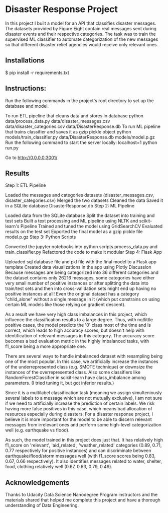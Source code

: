 # Disaster Response Project

In this project I built a model for an API that classifies disaster messages. The datasets provided by Figure Eight contain real messages sent during disaster events and their respective categories. The task was to train the supervised ML classifier to automate categorization of the new messages so that different disaster relief agencies would receive only relevant ones.


## Installations
$ pip install -r requirements.txt

## Instructions:
Run the following commands in the project's root directory to set up the database and model.

To run ETL pipeline that cleans data and stores in database
python data/process_data.py data/disaster_messages.csv data/disaster_categories.csv data/DisasterResponse.db
To run ML pipeline that trains classifier and saves it as gzip pickle object
python models/train_classifier.py data/DisasterResponse.db models/model.p.gz
Run the following command to start the server locally:
localhost=1 python run.py

Go to http://0.0.0.0:3001/

## Results
Step 1: ETL Pipeline

Loaded the messages and categories datasets (disaster_messages.csv, disaster_categories.csv)
Merged the two datasets
Cleaned the data
Saved it in a SQLite database DisasterResponse.db
Step 2: ML Pipeline

Loaded data from the SQLite database
Split the dataset into training and test sets
Built a text processing and ML pipeline using NLTK and scikit-learn's Pipeline
Trained and tuned the model using GridSearchCV
Evaluated results on the test set
Exported the final model as a gzip pickle file model.p.gz
Step 3: Python Scripts

Converted the jupyter notebooks into python scripts process_data.py and train_classifier.py
Refactored the code to make it modular
Step 4: Flask App

Uploaded sql database file and pkl file with the final model to a Flask app template
Created data visualizations in the app using Plotly
Discussion
Because messages are being categorized into 36 different categories and the dataset contains only 26216 messages, some categories have either very small number of positive instances or after splitting the data into train/test sets and then into cross-validation sets might end up having no positive instances at all! Even the original dataset has a category "child_alone" without a single message in it (which put constrains on using certain ML models like those relying on gradient descent).

As a result we have very high class imbalances in this project, which influence the classification results to a large degree. Thus, with no/little positive cases, the model predicts the '0' class most of the time and is correct, which leads to high accuracy scores, but doesn't help with identification of relevant messages in this category. The accuracy score becomes a bad evaluation metric in the highly imbalanced tasks, with f1_score being a more appropriate one.

There are several ways to handle imbalanced dataset with resampling being one of the most popular. In this case, we artificially increase the instances of the underrepresented class (e.g. SMOTE technique) or downsize the instances of the overrepresented class. Also some classifiers like RandomForestClassifier in scikit-learn have class_imbalance among parameters. (I tried tuning it, but got inferior results.)

Since it is a multilabel classification task (meaning we assign simulteniously several labels to a message which are not mutually exclusive), I am not sure if we need to artificially increase the prediction of certain labels. We risk having more false positives in this case, which means bad allocation of resources especially during disasters. For a disaster response project, I believe it is more important for the model to be able to discern relevant messages from irrelevant ones and perform some high-level categorization well (e.g. earthquake vs flood).

As such, the model trained in this project does just that. It has relatively high f1_score on 'relevant', 'aid_related', 'weather_related' categories (0.89, 0.71, 0.77 respectively for positive instances) and can discriminate between earthquake/flood/storm messages well (with f1_score scores being 0.83, 0.67, 0.66 respectively). It also identifies messages related to water, shelter, food, clothing relatively well (0.67, 0.63, 0.79, 0.49).

## Acknowledgements
Thanks to Udacity Data Science Nanodegree Program instructors and the materials shared that helped me complete this project and have a thorough understanding of Data Engineering.
